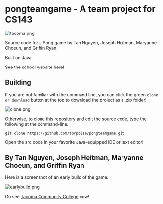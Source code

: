 # pongteamgame - A team project for CS143

![tacoma.png](https://torpoisebucket.s3-us-west-2.amazonaws.com/tacoma.png)

Source code for a Pong game by Tan Nguyen, Joseph Heitman, Maryanne Choeun, and Griffin Ryan.

Built on Java.

See the school website [here!](https://tacomacc.edu/)

## Building

If you are not familiar with the command line, you can click the green `clone or download` button at the top to download the project as a .zip folder!

![clone.png](https://torpoisebucket.s3-us-west-2.amazonaws.com/clone.png)

Otherwise, to clone this repository and edit the source code, type
the following at the command-line.

    git clone https://github.com/torpoise/pongteamgame.git

Open the src code in your favorite Java-equipped IDE or text editor!

## By Tan Nguyen, Joseph Heitman, Maryanne Choeun, and Griffin Ryan

Here is a screenshot of an early build of the game.

![earlybuild.png](https://torpoisebucket.s3-us-west-2.amazonaws.com/earlybuild.png)

Go see [Tacoma Community College](https://tacomacc.edu/) now!
